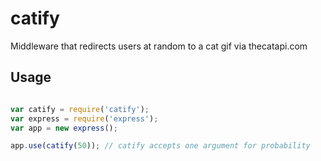 catify
======

Middleware that redirects users at random to a cat gif via thecatapi.com

## Usage

```javascript

var catify = require('catify');
var express = require('express');
var app = new express();

app.use(catify(50)); // catify accepts one argument for probability

```

